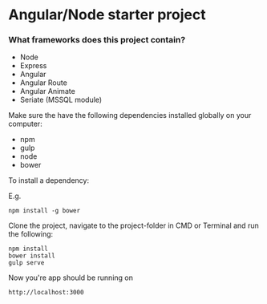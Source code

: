 # Angular/Node starter project


### What frameworks does this project contain?

- Node
- Express
- Angular
- Angular Route
- Angular Animate
- Seriate (MSSQL module)



Make sure the have the following dependencies installed globally on your computer:

- npm
- gulp
- node
- bower

To install a dependency:

E.g.

```
npm install -g bower
```


Clone the project, navigate to the project-folder in CMD or Terminal and run the following:

```
npm install
bower install
gulp serve
```


Now you're app should be running on 


```
http://localhost:3000
```



